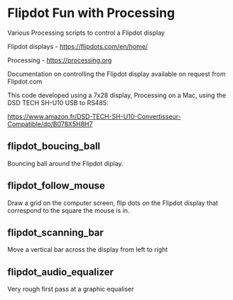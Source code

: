 # Flipdot Fun with Processing

Various Processing scripts to control a Flipdot display

Flipdot displays - https://flipdots.com/en/home/

Processing - https://processing.org

Documentation on controlling the Flipdot display available on request from Flipdot.com

This code developed using a 7x28 display, Processing on a Mac, using the DSD TECH SH-U10 USB to RS485:

https://www.amazon.fr/DSD-TECH-SH-U10-Convertisseur-Compatible/dp/B078X5H8H7

## flipdot_boucing_ball
Bouncing ball around the Flipdot diplay.

## flipdot_follow_mouse
Draw a grid on the computer screen, flip dots on the Flipdot display that correspond to the square the mouse is in.

## flipdot_scanning_bar
Move a vertical bar across the display from left to right

## flipdot_audio_equalizer
Very rough first pass at a graphic equaliser
